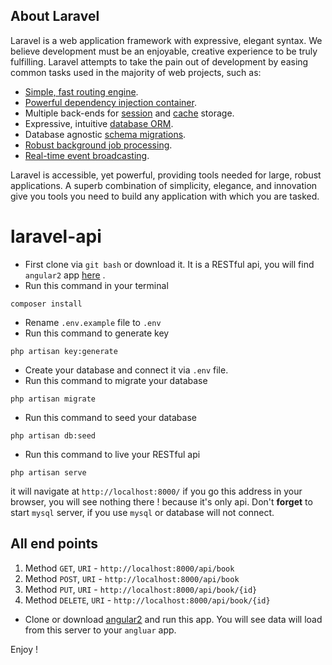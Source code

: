 ## About Laravel

Laravel is a web application framework with expressive, elegant syntax. We believe development must be an enjoyable, creative experience to be truly fulfilling. Laravel attempts to take the pain out of development by easing common tasks used in the majority of web projects, such as:

- [Simple, fast routing engine](https://laravel.com/docs/routing).
- [Powerful dependency injection container](https://laravel.com/docs/container).
- Multiple back-ends for [session](https://laravel.com/docs/session) and [cache](https://laravel.com/docs/cache) storage.
- Expressive, intuitive [database ORM](https://laravel.com/docs/eloquent).
- Database agnostic [schema migrations](https://laravel.com/docs/migrations).
- [Robust background job processing](https://laravel.com/docs/queues).
- [Real-time event broadcasting](https://laravel.com/docs/broadcasting).

Laravel is accessible, yet powerful, providing tools needed for large, robust applications. A superb combination of simplicity, elegance, and innovation give you tools you need to build any application with which you are tasked.

# laravel-api
- First clone via `git bash` or download it. It is a RESTful api, you will find `angular2` app [here](https://github.com/dalenguyen/angular2-laravel) .
- Run this command in your terminal
```
composer install
```
- Rename `.env.example` file to `.env`
- Run this command to generate key
```
php artisan key:generate
```
- Create your database and connect it via `.env` file.
- Run this command to migrate your database
```
php artisan migrate
```
- Run this command to seed your database
```
php artisan db:seed
```
- Run this command to live your RESTful api
```
php artisan serve
```

it will navigate at `http://localhost:8000/`
if you go this address in your browser, you will see nothing there !
because it's only api. Don't **forget** to start `mysql` server, if you use `mysql` or database will not connect.

## All end points
1. Method `GET`, `URI` - `http://localhost:8000/api/book`
2. Method `POST`, `URI` - `http://localhost:8000/api/book`
3. Method `PUT`, `URI` - `http://localhost:8000/api/book/{id}`
4. Method `DELETE`, `URI` - `http://localhost:8000/api/book/{id}`

- Clone or download [angular2](https://github.com/dalenguyen/angular2-laravel) and run this app. You will see data will load from this server to your `angluar` app.

Enjoy !
